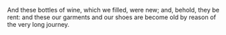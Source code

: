 And these bottles of wine, which we filled, were new; and, behold, they be rent: and these our garments and our shoes are become old by reason of the very long journey.
